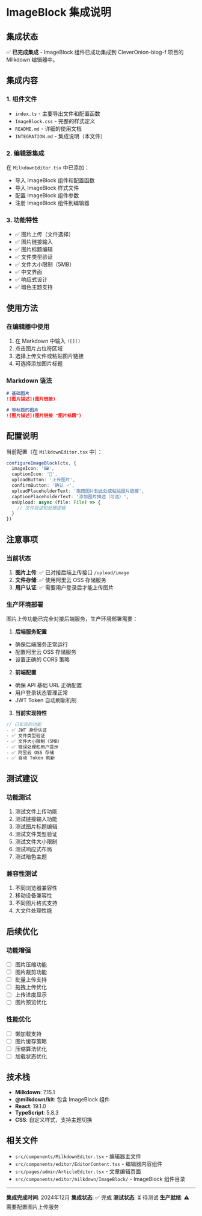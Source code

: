 # ImageBlock 集成说明

## 集成状态

✅ **已完成集成** - ImageBlock 组件已成功集成到 CleverOnion-blog-f 项目的 Milkdown 编辑器中。

## 集成内容

### 1. 组件文件
- `index.ts` - 主要导出文件和配置函数
- `ImageBlock.css` - 完整的样式定义
- `README.md` - 详细的使用文档
- `INTEGRATION.md` - 集成说明（本文件）

### 2. 编辑器集成
在 `MilkdownEditor.tsx` 中已添加：
- 导入 ImageBlock 组件和配置函数
- 导入 ImageBlock 样式文件
- 配置 ImageBlock 组件参数
- 注册 ImageBlock 组件到编辑器

### 3. 功能特性
- ✅ 图片上传（文件选择）
- ✅ 图片链接输入
- ✅ 图片标题编辑
- ✅ 文件类型验证
- ✅ 文件大小限制（5MB）
- ✅ 中文界面
- ✅ 响应式设计
- ✅ 暗色主题支持

## 使用方法

### 在编辑器中使用
1. 在 Markdown 中输入 `![]()`
2. 点击图片占位符区域
3. 选择上传文件或粘贴图片链接
4. 可选择添加图片标题

### Markdown 语法
```markdown
# 基础图片
![图片描述](图片链接)

# 带标题的图片
![图片描述](图片链接 "图片标题")
```

## 配置说明

当前配置（在 `MilkdownEditor.tsx` 中）：
```typescript
configureImageBlock(ctx, {
  imageIcon: '🖼️',
  captionIcon: '📝',
  uploadButton: '上传图片',
  confirmButton: '确认 ⏎',
  uploadPlaceholderText: '拖拽图片到此处或粘贴图片链接',
  captionPlaceholderText: '添加图片描述（可选）',
  onUpload: async (file: File) => {
    // 文件验证和处理逻辑
  }
})
```

## 注意事项

### 当前状态
1. **图片上传**: ✅ 已对接后端上传接口 `/upload/image`
2. **文件存储**: ✅ 使用阿里云 OSS 存储服务
3. **用户认证**: ✅ 需要用户登录后才能上传图片

### 生产环境部署
图片上传功能已完全对接后端服务，生产环境部署需要：

1. **后端服务配置**
- 确保后端服务正常运行
- 配置阿里云 OSS 存储服务
- 设置正确的 CORS 策略

2. **前端配置**
- 确保 API 基础 URL 正确配置
- 用户登录状态管理正常
- JWT Token 自动刷新机制

3. **当前实现特性**
```typescript
// 已实现的功能
- ✅ JWT 身份认证
- ✅ 文件类型验证
- ✅ 文件大小限制（5MB）
- ✅ 错误处理和用户提示
- ✅ 阿里云 OSS 存储
- ✅ 自动 Token 刷新
```

## 测试建议

### 功能测试
1. 测试文件上传功能
2. 测试链接输入功能
3. 测试图片标题编辑
4. 测试文件类型验证
5. 测试文件大小限制
6. 测试响应式布局
7. 测试暗色主题

### 兼容性测试
1. 不同浏览器兼容性
2. 移动设备兼容性
3. 不同图片格式支持
4. 大文件处理性能

## 后续优化

### 功能增强
- [ ] 图片压缩功能
- [ ] 图片裁剪功能
- [ ] 批量上传支持
- [ ] 拖拽上传优化
- [ ] 上传进度显示
- [ ] 图片预览优化

### 性能优化
- [ ] 懒加载支持
- [ ] 图片缓存策略
- [ ] 压缩算法优化
- [ ] 加载状态优化

## 技术栈

- **Milkdown**: 7.15.1
- **@milkdown/kit**: 包含 ImageBlock 组件
- **React**: 19.1.0
- **TypeScript**: 5.8.3
- **CSS**: 自定义样式，支持主题切换

## 相关文件

- `src/components/MilkdownEditor.tsx` - 编辑器主文件
- `src/components/editor/EditorContent.tsx` - 编辑器内容组件
- `src/pages/admin/ArticleEditor.tsx` - 文章编辑页面
- `src/components/editor/milkdown/ImageBlock/` - ImageBlock 组件目录

---

**集成完成时间**: 2024年12月
**集成状态**: ✅ 完成
**测试状态**: ⏳ 待测试
**生产就绪**: ⚠️ 需要配置图片上传服务